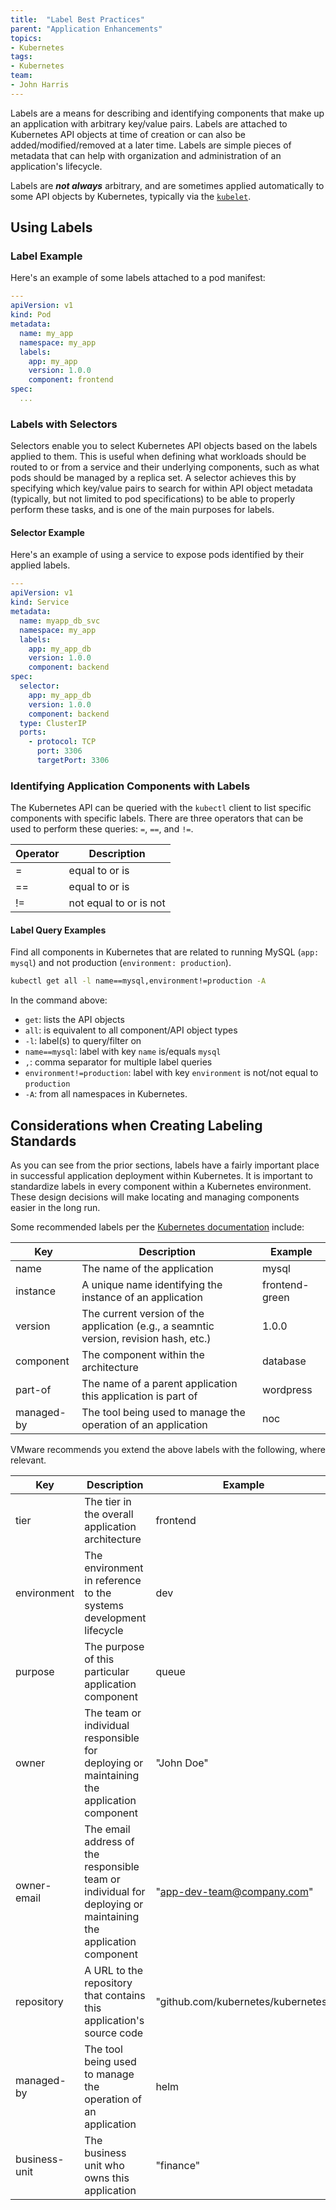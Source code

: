```yaml
---
title:  "Label Best Practices"
parent: "Application Enhancements"
topics:
- Kubernetes
tags:
- Kubernetes
team:
- John Harris
---
```


Labels are a means for describing and identifying components that make up an
application with arbitrary key/value pairs.  Labels are attached to Kubernetes
API objects at time of creation or can also be added/modified/removed at a later
 time.  Labels are simple pieces of metadata that can help with organization and
  administration of an application's lifecycle.  

Labels are ***not always*** arbitrary, and are sometimes applied automatically to
some API objects by Kubernetes, typically via the
[`kubelet`](https://kubernetes.io/docs/reference/kubernetes-api/labels-annotations-taints/).  


## Using Labels

### Label Example

Here's an example of some labels attached to a pod manifest:

```yaml
---
apiVersion: v1
kind: Pod
metadata:
  name: my_app
  namespace: my_app
  labels:
    app: my_app
    version: 1.0.0
    component: frontend
spec:
  ...
```

### Labels with Selectors

Selectors enable you to select Kubernetes API objects based on the labels
applied to them.  This is useful when defining what workloads should be routed
to or from a service and their underlying components, such as what pods should
be managed by a replica set.  A selector achieves this by specifying which
key/value pairs to search for within API object metadata (typically, but not
limited to pod specifications) to be able to properly perform these tasks, and
is one of the main purposes for labels.

#### Selector Example

Here's an example of using a service to expose pods identified by their applied
labels.

```yaml
---
apiVersion: v1
kind: Service
metadata:
  name: myapp_db_svc
  namespace: my_app
  labels:
    app: my_app_db
    version: 1.0.0
    component: backend
spec:
  selector:
    app: my_app_db
    version: 1.0.0
    component: backend
  type: ClusterIP
  ports:
    - protocol: TCP
      port: 3306
      targetPort: 3306
```

### Identifying Application Components with Labels

The Kubernetes API can be queried with the `kubectl` client to list specific
components with specific labels.  There are three operators that can be used to
perform these queries: `=`, `==`, and `!=`.  

| Operator | Description |
| -------- | ----------- |
| =        | equal to or is |
| ==       | equal to or is |
| !=       | not equal to or is not |

#### Label Query Examples

Find all components in Kubernetes that are related to running MySQL
(`app: mysql`) and not production (`environment: production`).

```bash
kubectl get all -l name==mysql,environment!=production -A
```

In the command above:

* `get`: lists the API objects
* `all`: is equivalent to all component/API object types
* `-l`: label(s) to query/filter on
* `name==mysql`: label with key `name` is/equals `mysql`
* `,`: comma separator for multiple label queries
* `environment!=production`: label with key `environment` is not/not equal to
`production`
* `-A`: from all namespaces in Kubernetes.

## Considerations when Creating Labeling Standards

As you can see from the prior sections, labels have a fairly important place in
successful application deployment within Kubernetes. It is important
to standardize labels in every component within a Kubernetes environment.
These design decisions will make
locating and managing components easier in the long run.

Some recommended labels per the
[Kubernetes documentation](https://kubernetes.io/docs/concepts/overview/working-with-objects/common-labels/)
 include:

| Key | Description | Example |
| --- | --- | --- |
| name | The name of the application | mysql |
| instance | A unique name identifying the instance of an application | frontend-green |
| version | The current version of the application (e.g., a seamntic version, revision hash, etc.) | 1.0.0 |
| component | The component within the architecture | database |
| part-of | The name of a parent application this application is part of | wordpress |
| managed-by | The tool being used to manage the operation of an application | noc |

VMware recommends you extend the above labels with the following, where relevant.

| Key | Description | Example |
| --- | --- | --- |
| tier | The tier in the overall application architecture | frontend |
| environment | The environment in reference to the systems development lifecycle | dev |
| purpose | The purpose of this particular application component | queue |
| owner | The team or individual responsible for deploying or maintaining the application component | "John Doe" |
| owner-email | The email address of the responsible team or individual for deploying or maintaining the application component | "app-dev-team@company.com" |
| repository | A URL to the repository that contains this application's source code | "github.com/kubernetes/kubernetes" |
| managed-by | The tool being used to manage the operation of an application | helm |
| business-unit | The business unit who owns this application | "finance" |